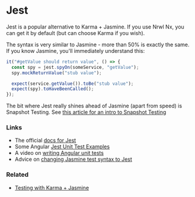 # Jest

Jest is a popular alternative to Karma + Jasmine. If you use Nrwl Nx, you can get it by default (but can choose Karma if you wish).

The syntax is very similar to Jasmine - more than 50% is exactly the same. If you know Jasmine, you'll immediately understand this:

```javascript
it("#getValue should return value", () => {
  const spy = jest.spyOn(someService, "getValue");
  spy.mockReturnValue("stub value");

  expect(service.getValue()).toBe("stub value");
  expect(spy).toHaveBeenCalled();
});
```

The bit where Jest really shines ahead of Jasmine (apart from speed) is Snapshot Testing. See [this article for an intro to Snapshot Testing](https://izifortune.com/snapshot-testing-angular-applications/)

### Links

- The official [docs for Jest](https://jestjs.io/)
- Some Angular [Jest Unit Test Examples](https://allenhwkim.medium.com/angular5-jest-unit-test-examples-a9538ece6cd)
- A video on [writing Angular unit tests](https://www.youtube.com/watch?v=PdVerlfmO6M)
- Advice on [changing Jasmine test syntax to Jest](https://nx.dev/latest/angular/modern-angular/karma-to-jest#3-migrate-spec-files-to-jest)

### Related

- [Testing with Karma + Jasmine](testing.md)
